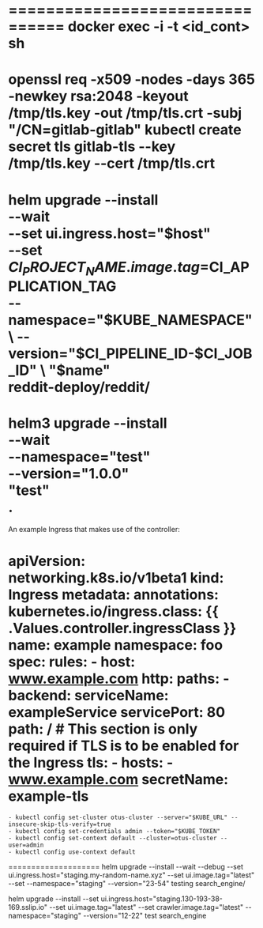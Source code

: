================================
docker exec -i -t <id_cont> sh
================================
openssl req -x509 -nodes -days 365 -newkey rsa:2048 -keyout /tmp/tls.key -out /tmp/tls.crt -subj "/CN=gitlab-gitlab"
kubectl create secret tls gitlab-tls --key /tmp/tls.key --cert /tmp/tls.crt
================================
helm upgrade --install \
      --wait \
      --set ui.ingress.host="$host" \
      --set $CI_PROJECT_NAME.image.tag=$CI_APPLICATION_TAG \
      --namespace="$KUBE_NAMESPACE" \
      --version="$CI_PIPELINE_ID-$CI_JOB_ID" \
      "$name" \
      reddit-deploy/reddit/
===================================
helm3 upgrade --install \
      --wait \
      --namespace="test" \
      --version="1.0.0" \
      "test" \
      .
===================================
An example Ingress that makes use of the controller:

  apiVersion: networking.k8s.io/v1beta1
  kind: Ingress
  metadata:
    annotations:
      kubernetes.io/ingress.class: {{ .Values.controller.ingressClass }}
    name: example
    namespace: foo
  spec:
    rules:
      - host: www.example.com
        http:
          paths:
            - backend:
                serviceName: exampleService
                servicePort: 80
              path: /
    # This section is only required if TLS is to be enabled for the Ingress
    tls:
        - hosts:
            - www.example.com
          secretName: example-tls
====================================
    - kubectl config set-cluster otus-cluster --server="$KUBE_URL" --insecure-skip-tls-verify=true
    - kubectl config set-credentials admin --token="$KUBE_TOKEN"
    - kubectl config set-context default --cluster=otus-cluster --user=admin
    - kubectl config use-context default
====================
helm upgrade --install --wait --debug --set ui.ingress.host="staging.my-random-name.xyz" --set ui.image.tag="latest" --set --namespace="staging" --version="23-54" testing search_engine/

helm upgrade --install --set ui.ingress.host="staging.130-193-38-169.sslip.io" --set ui.image.tag="latest" --set crawler.image.tag="latest" --namespace="staging" --version="12-22" test search_engine